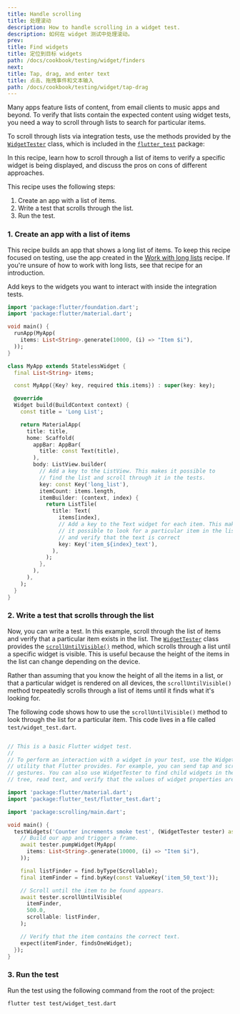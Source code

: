 ```yaml
---
title: Handle scrolling
title: 处理滚动
description: How to handle scrolling in a widget test.
description: 如何在 widget 测试中处理滚动。
prev:
title: Find widgets
title: 定位到目标 widgets
path: /docs/cookbook/testing/widget/finders
next:
title: Tap, drag, and enter text
title: 点击、拖拽事件和文本输入
path: /docs/cookbook/testing/widget/tap-drag
---
```


<?code-excerpt path-base="cookbook/testing/widget/scrolling/"?>

Many apps feature lists of content,
from email clients to music apps and beyond.
To verify that lists contain the expected content
using widget tests,
you need a way to scroll through lists to search for particular items.

To scroll through lists via integration tests,
use the methods provided by the [`WidgetTester`][] class,
which is included in the [`flutter_test`][] package:

In this recipe, learn how to scroll through a list of items to
verify a specific widget is being displayed, and discuss the pros on cons of
different approaches. 

This recipe uses the following steps:

1. Create an app with a list of items.
2. Write a test that scrolls through the list.
3. Run the test.

### 1. Create an app with a list of items

This recipe builds an app that shows a long list of items.
To keep this recipe focused on testing, use the app created in the
[Work with long lists][] recipe.
If you're unsure of how to work with long lists,
see that recipe for an introduction.

Add keys to the widgets you want to interact with
inside the integration tests.

<?code-excerpt "lib/main.dart"?>
```dart
import 'package:flutter/foundation.dart';
import 'package:flutter/material.dart';

void main() {
  runApp(MyApp(
    items: List<String>.generate(10000, (i) => "Item $i"),
  ));
}

class MyApp extends StatelessWidget {
  final List<String> items;

  const MyApp({Key? key, required this.items}) : super(key: key);

  @override
  Widget build(BuildContext context) {
    const title = 'Long List';

    return MaterialApp(
      title: title,
      home: Scaffold(
        appBar: AppBar(
          title: const Text(title),
        ),
        body: ListView.builder(
          // Add a key to the ListView. This makes it possible to
          // find the list and scroll through it in the tests.
          key: const Key('long_list'),
          itemCount: items.length,
          itemBuilder: (context, index) {
            return ListTile(
              title: Text(
                items[index],
                // Add a key to the Text widget for each item. This makes
                // it possible to look for a particular item in the list
                // and verify that the text is correct
                key: Key('item_${index}_text'),
              ),
            );
          },
        ),
      ),
    );
  }
}
```


### 2. Write a test that scrolls through the list

Now, you can write a test. In this example, scroll through the list of items and
verify that a particular item exists in the list. The [`WidgetTester`][] class
provides the [`scrollUntilVisible()`][] method, which scrolls through a list
until a specific widget is visible. This is useful because the height of the
items in the list can change depending on the device.

Rather than assuming that you know the height of all the items
in a list, or that a particular widget is rendered on all devices,
the `scrollUntilVisible()` method trepeatedly scrolls through
a list of items until it finds what it's looking for.

The following code shows how to use the `scrollUntilVisible()` method
to look through the list for a particular item. This code lives in a
file called `test/widget_test.dart`.

<?code-excerpt "test/widget_test.dart (ScrollWidgetTest)"?>
```dart

// This is a basic Flutter widget test.
//
// To perform an interaction with a widget in your test, use the WidgetTester
// utility that Flutter provides. For example, you can send tap and scroll
// gestures. You can also use WidgetTester to find child widgets in the widget
// tree, read text, and verify that the values of widget properties are correct.

import 'package:flutter/material.dart';
import 'package:flutter_test/flutter_test.dart';

import 'package:scrolling/main.dart';

void main() {
  testWidgets('Counter increments smoke test', (WidgetTester tester) async {
    // Build our app and trigger a frame.
    await tester.pumpWidget(MyApp(
      items: List<String>.generate(10000, (i) => "Item $i"),
    ));

    final listFinder = find.byType(Scrollable);
    final itemFinder = find.byKey(const ValueKey('item_50_text'));

    // Scroll until the item to be found appears.
    await tester.scrollUntilVisible(
      itemFinder,
      500.0,
      scrollable: listFinder,
    );

    // Verify that the item contains the correct text.
    expect(itemFinder, findsOneWidget);
  });
}
```

### 3. Run the test

Run the test using the following command from the root of the project:

```
flutter test test/widget_test.dart
```

[`flutter_test`]: {{site.api}}/flutter/flutter_test/flutter_test-library.html
[`WidgetTester`]: {{site.api}}/flutter/flutter_test/WidgetTester-class.html
[`ListView.builder`]: {{site.api}}/flutter/widgets/ListView/ListView.builder.html
[`scrollUntilVisible()`]: {{site.api}}/flutter/flutter_test/WidgetController/scrollUntilVisible.html
[Work with long lists]: {{site.url}}/cookbook/lists/long-lists
